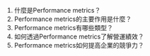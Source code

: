1. 什麼是Performance metrics？ 
2. Performance metrics的主要作用是什麼？ 
3. Performance metrics有哪些類型？ 
4. 如何透過Performance metrics了解營運績效？ 
5. Performance metrics如何提高企業的競爭力？
